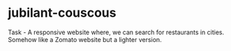 # jubilant-couscous
Task - A responsive website where, we can search for restaurants in cities. Somehow like a Zomato website but a lighter version.
